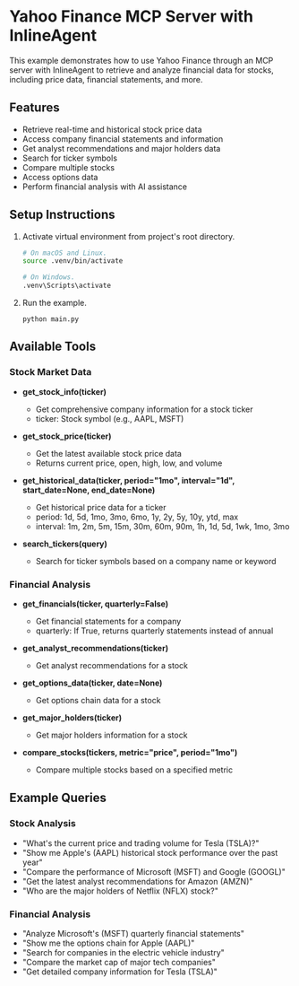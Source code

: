 # Yahoo Finance MCP Server with InlineAgent

This example demonstrates how to use Yahoo Finance through an MCP server with InlineAgent to retrieve and analyze financial data for stocks, including price data, financial statements, and more.

## Features

- Retrieve real-time and historical stock price data
- Access company financial statements and information
- Get analyst recommendations and major holders data
- Search for ticker symbols
- Compare multiple stocks
- Access options data
- Perform financial analysis with AI assistance

## Setup Instructions

1. Activate virtual environment from project's root directory.

   ```bash
   # On macOS and Linux.
   source .venv/bin/activate
   ```

   ```bash
   # On Windows.
   .venv\Scripts\activate
   ```

2. Run the example.
   ```
   python main.py
   ```

## Available Tools

### Stock Market Data

- **get_stock_info(ticker)**

  - Get comprehensive company information for a stock ticker
  - ticker: Stock symbol (e.g., AAPL, MSFT)

- **get_stock_price(ticker)**

  - Get the latest available stock price data
  - Returns current price, open, high, low, and volume

- **get_historical_data(ticker, period="1mo", interval="1d", start_date=None, end_date=None)**

  - Get historical price data for a ticker
  - period: 1d, 5d, 1mo, 3mo, 6mo, 1y, 2y, 5y, 10y, ytd, max
  - interval: 1m, 2m, 5m, 15m, 30m, 60m, 90m, 1h, 1d, 5d, 1wk, 1mo, 3mo

- **search_tickers(query)**
  - Search for ticker symbols based on a company name or keyword

### Financial Analysis

- **get_financials(ticker, quarterly=False)**

  - Get financial statements for a company
  - quarterly: If True, returns quarterly statements instead of annual

- **get_analyst_recommendations(ticker)**

  - Get analyst recommendations for a stock

- **get_options_data(ticker, date=None)**

  - Get options chain data for a stock

- **get_major_holders(ticker)**

  - Get major holders information for a stock

- **compare_stocks(tickers, metric="price", period="1mo")**
  - Compare multiple stocks based on a specified metric

## Example Queries

### Stock Analysis

- "What's the current price and trading volume for Tesla (TSLA)?"
- "Show me Apple's (AAPL) historical stock performance over the past year"
- "Compare the performance of Microsoft (MSFT) and Google (GOOGL)"
- "Get the latest analyst recommendations for Amazon (AMZN)"
- "Who are the major holders of Netflix (NFLX) stock?"

### Financial Analysis

- "Analyze Microsoft's (MSFT) quarterly financial statements"
- "Show me the options chain for Apple (AAPL)"
- "Search for companies in the electric vehicle industry"
- "Compare the market cap of major tech companies"
- "Get detailed company information for Tesla (TSLA)"
